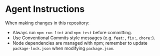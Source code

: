 # Agent Instructions

When making changes in this repository:

- Always run `npm run lint` and `npm test` before committing.
- Use Conventional Commits style messages (e.g. `feat:`, `fix:`, `chore:`).
- Node dependencies are managed with npm; remember to update `package-lock.json` when modifying `package.json`.

